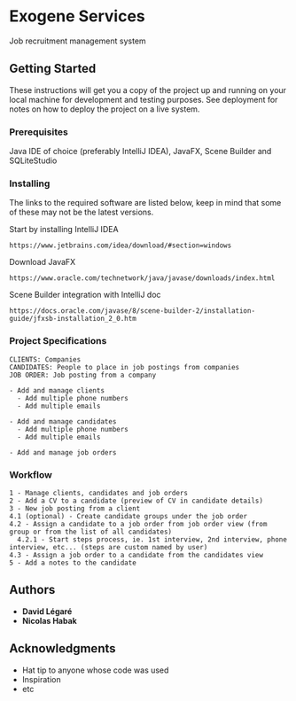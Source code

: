 # Exogene Services

Job recruitment management system

## Getting Started

These instructions will get you a copy of the project up and running on your local machine for development and testing purposes. See deployment for notes on how to deploy the project on a live system.

### Prerequisites

Java IDE of choice (preferably IntelliJ IDEA), JavaFX, Scene Builder and SQLiteStudio

### Installing

The links to the required software are listed below, keep in mind that some of these may not be the latest versions.

Start by installing IntelliJ IDEA

```
https://www.jetbrains.com/idea/download/#section=windows
```

Download JavaFX

```
https://www.oracle.com/technetwork/java/javase/downloads/index.html
```

Scene Builder integration with IntelliJ doc

```
https://docs.oracle.com/javase/8/scene-builder-2/installation-guide/jfxsb-installation_2_0.htm
```

### Project Specifications

```
CLIENTS: Companies
CANDIDATES: People to place in job postings from companies
JOB ORDER: Job posting from a company

- Add and manage clients
  - Add multiple phone numbers
  - Add multiple emails

- Add and manage candidates
  - Add multiple phone numbers
  - Add multiple emails
  
- Add and manage job orders

```

### Workflow

```
1 - Manage clients, candidates and job orders
2 - Add a CV to a candidate (preview of CV in candidate details)
3 - New job posting from a client
4.1 (optional) - Create candidate groups under the job order
4.2 - Assign a candidate to a job order from job order view (from group or from the list of all candidates)
  4.2.1 - Start steps process, ie. 1st interview, 2nd interview, phone interview, etc... (steps are custom named by user)
4.3 - Assign a job order to a candidate from the candidates view
5 - Add a notes to the candidate

```

## Authors

* **David Légaré**
* **Nicolas Habak**

## Acknowledgments

* Hat tip to anyone whose code was used
* Inspiration
* etc
